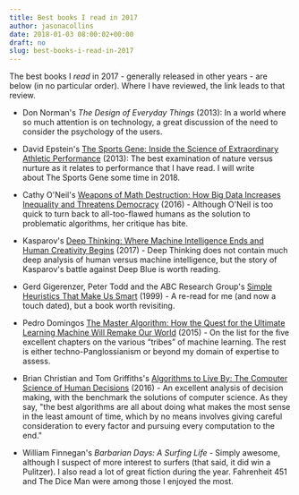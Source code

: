 ```yaml
---
title: Best books I read in 2017
author: jasonacollins
date: 2018-01-03 08:00:02+00:00
draft: no
slug: best-books-i-read-in-2017
---
```


The best books I _read_ in 2017 - generally released in other years - are below (in no particular order). Where I have reviewed, the link leads to that review.
	
  * Don Norman's *The Design of Everyday Things* (2013): In a world where so much attention is on technology, a great discussion of the need to consider the psychology of the users.

	
  * David Epstein's [The Sports Gene: Inside the Science of Extraordinary Athletic Performance](http://thesportsgene.com/) (2013): The best examination of nature versus nurture as it relates to performance that I have read. I will write about The Sports Gene some time in 2018.


  * Cathy O'Neil's [Weapons of Math Destruction: How Big Data Increases Inequality and Threatens Democracy](https://jasoncollins.blog/oneils-weapons-of-math-destruction-how-big-data-increases-inequality-and-threatens-democracy/) (2016) - Although O'Neil is too quick to turn back to all-too-flawed humans as the solution to problematic algorithms, her critique has bite.

	
  * Kasparov's [Deep Thinking: Where Machine Intelligence Ends and Human Creativity Begins](https://jasoncollins.blog/kasparovs-deep-thinking-where-machine-intelligence-ends-and-human-creativity-begins/) (2017) - Deep Thinking does not contain much deep analysis of human versus machine intelligence, but the story of Kasparov's battle against Deep Blue is worth reading.

	
  * Gerd Gigerenzer, Peter Todd and the ABC Research Group's [Simple Heuristics That Make Us Smart](https://jasoncollins.blog/simple-heuristics-that-make-us-smart/) (1999) - A re-read for me (and now a touch dated), but a book worth revisiting.

	
  * Pedro Domingos [The Master Algorithm: How the Quest for the Ultimate Learning Machine Will Remake Our World](https://jasoncollins.blog/domingoss-the-master-algorithm-how-the-quest-for-the-ultimate-learning-machine-will-remake-our-world/) (2015) - On the list for the five excellent chapters on the various “tribes” of machine learning. The rest is either techno-Panglossianism or beyond my domain of expertise to assess.

	
  * Brian Christian and Tom Griffiths's [Algorithms to Live By: The Computer Science of Human Decisions](https://jasoncollins.blog/christian-and-griffithss-algorithms-to-live-by-the-computer-science-of-human-decisions/) (2016) - An excellent analysis of decision making, with the benchmark the solutions of computer science. As they say, "the best algorithms are all about doing what makes the most sense in the least amount of time, which by no means involves giving careful consideration to every factor and pursuing every computation to the end."

	
  * William Finnegan's *Barbarian Days: A Surfing Life* - Simply awesome, although I suspect of more interest to surfers (that said, it did win a Pulitzer). I also read a lot of great fiction during the year. Fahrenheit 451 and The Dice Man were among those I enjoyed the most.


